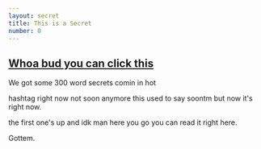 ```yaml
---
layout: secret
title: This is a Secret
number: 0
---
```


## <a href="https://www.youtube.com/watch?v=gMUEFZXkmDA">Whoa bud you can click this</a>

We got some 300 word secrets comin in hot

hashtag right now not soon anymore this used to say soontm but now it's right now.

the first one's up and idk man here you go you can read it right <a style="cursor: pointer">here</a>.

Gottem.